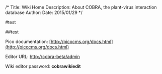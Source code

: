 /*
Title: Wiki Home
Description: About COBRA, the plant-virus interaction database
Author:
Date: 2015/01/29
*/


#test

##test

Pico documentation: [http://picocms.org/docs.html](http://picocms.org/docs.html)

Editor URL: [http://cobra-beta/admin](/admin)

Wiki editor password: **cobrawikiedit**



